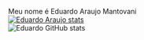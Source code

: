 Meu nome é Eduardo Araujo Mantovani
<br>
[![Eduardo Araujo stats](https://github-readme-stats.vercel.app/api/wakatime?username=dudumanto)](https://github.com/anuraghazra/github-readme-stats)
<br>
![Eduardo GitHub stats](https://github-readme-stats.vercel.app/api?username=dudumanto&show_icons=true&theme=transparent)

